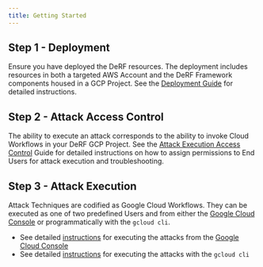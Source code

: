 ```yaml
---
title: Getting Started
---
```



## Step 1 - Deployment
Ensure you have deployed the DeRF resources.  The deployment includes resources in both a targeted AWS Account and the DeRF Framework components housed in a GCP Project.  See the [Deployment Guide](../Deployment/derf-deployment.md) for detailed instructions.

## Step 2 - Attack Access Control
The ability to execute an attack corresponds to the ability to invoke Cloud Workflows in your DeRF GCP Project. See the [Attack Execution Access Control](./attack-execution-access-control.md) Guide for detailed instructions on how to assign permissions to End Users for attack execution and troubleshooting.

## Step 3 - Attack Execution
Attack Techniques are codified as Google Cloud Workflows.  They can be executed as one of two predefined Users and from either the [Google Cloud Console](https://console.cloud.google.com/workflows/) or programmatically with the `gcloud cli`.        
  - See detailed [instructions](./usage.md) for executing the attacks from the [Google Cloud Console](https://console.cloud.google.com/workflows/)    
  - See detailed [instructions](./programmatic-usage.md) for executing the attacks with the `gcloud cli`
